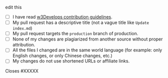 edit this


<!-- Please follow this checklist and put an x in each of the boxes, like this: [x]. It will ensure that our team takes your pull request seriously. -->

- [ ] I have read [w3Develops contribution guidelines](https://github.com/freeCodeCamp/freeCodeCamp/blob/master/CONTRIBUTING.md).
- [ ] My pull request has a descriptive title (not a vague title like `Update index.md`)
- [ ] My pull request targets the `production` branch of production.
- [ ] None of my changes are plagiarized from another source without proper attribution.
- [ ] All the files I changed are in the same world language (for example: only English changes, or only Chinese changes, etc.)
- [ ] My changes do not use shortened URLs or affiliate links.

<!--If your pull request closes a GitHub issue, replace the XXXXX below with the issue number.-->

Closes #XXXXX
